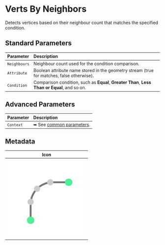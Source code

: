 # Verts By Neighbors

Detects vertices based on their neighbour count that matches the specified condition.

## Standard Parameters

| Parameter | Description |
| :--- | :--- |
| `Neighbours` | Neighbour count used for the condition comparison. |  
| `Attribute` | Boolean attribute name stored in the geometry stream (true for matches, false otherwise). |  
| `Condition` | Comparison condition, such as **Equal**, **Greater Than**, **Less Than or Equal**, and so on. |

## Advanced Parameters

| Parameter | Description |
| :--- | :--- |
| `Context` | ➥ See [common parameters](/asset-library/common-parameters). |

## Metadata

| Icon |
| --- |
| ![ND.SelectEndpoints](../../_media/asset-library/ND.SelectEndpoints.png ':size=128') |